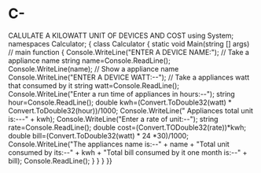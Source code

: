 # C-
CALULATE A KILOWATT UNIT OF DEVICES AND COST 
using System;
namespaces Calculator;
{
class Calculator 
{ 
static void Main(string [] args) // main function
{
Console.WriteLine("ENTER A DEVICE NAME:"); // Take a appliance name
string name=Console.ReadLine();
Console.WriteLine(name); // Show a appliance name
Console.WriteLine("ENTER A DEVICE WATT:--"); // Take a appliances watt that consumed by it
string watt=Console.ReadLine();
Console.WriteLine("Enter a run time of appliances in hours:--");
string hour=Console.ReadLine();
double kwh=(Convert.ToDouble32(watt) * Convert.ToDouble32(hour))/1000;
Console.WriteLine(" Appliances total unit is:---" + kwh);
Console.WriteLine("Enter a rate of unit:--");
string rate=Console.ReadLine();
double cost=(Convert.TODouble32(rate))*kwh;
double bill=(Convert.ToDouble32(watt) * 24 *30)/1000;
Console.WriteLine("The appliances name is:--" + name + "Total unit consumed by its:--" + kwh + "Total bill consumed by it one month is:--" + bill);
Console.ReadLine();
}
}
}
}}
